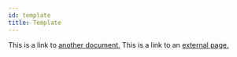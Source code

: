 ```yaml
---
id: template
title: Template
---
```


This is a link to [another document.](doc3.md) This is a link to an [external page.](http://www.example.com/)

